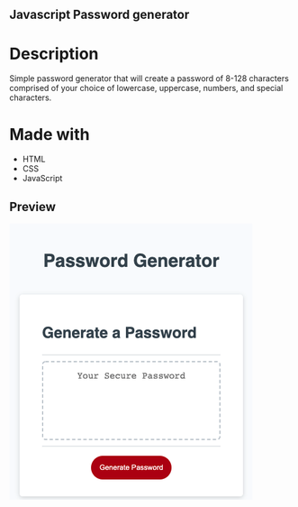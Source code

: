## Javascript Password generator

# Description
Simple password generator that will create a password of 8-128 characters comprised of your choice of lowercase, uppercase, numbers, and special characters.

# Made with 
- HTML
- CSS
- JavaScript

## Preview

![site screenshot](/assets/img/previewGitHub.png)

